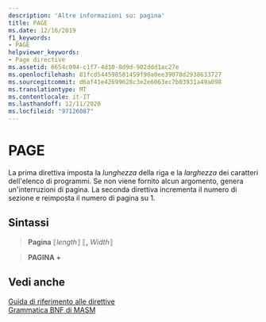```yaml
---
description: 'Altre informazioni su: pagina'
title: PAGE
ms.date: 12/16/2019
f1_keywords:
- PAGE
helpviewer_keywords:
- Page directive
ms.assetid: 6654c094-c1f7-4d10-8d9d-902ddd1ac27e
ms.openlocfilehash: 81fcd544598581459f90a0ee39078d2938633727
ms.sourcegitcommit: d6af41e42699628c3e2e6063ec7b03931a49a098
ms.translationtype: MT
ms.contentlocale: it-IT
ms.lasthandoff: 12/11/2020
ms.locfileid: "97126087"
---
```

# <a name="page"></a>PAGE

La prima direttiva imposta la *lunghezza* della riga e la *larghezza* dei caratteri dell'elenco di programmi. Se non viene fornito alcun argomento, genera un'interruzioni di pagina. La seconda direttiva incrementa il numero di sezione e reimposta il numero di pagina su 1.

## <a name="syntax"></a>Sintassi

> **Pagina** ⟦*length*⟧ ⟦__,__ *Width*⟧

> **PAGINA +**

## <a name="see-also"></a>Vedi anche

[Guida di riferimento alle direttive](directives-reference.md)\
[Grammatica BNF di MASM](masm-bnf-grammar.md)
